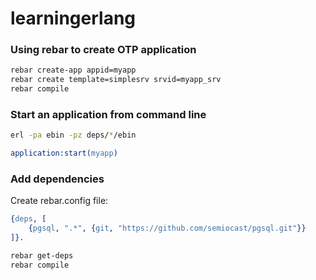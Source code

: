 # learningerlang

### Using rebar to create OTP application

```bash
rebar create-app appid=myapp
rebar create template=simplesrv srvid=myapp_srv
rebar compile
```

### Start an application from command line
```bash
erl -pa ebin -pz deps/*/ebin
```

```erlang
application:start(myapp)
```

### Add dependencies

Create rebar.config file:

```erlang
{deps, [
	{pgsql, ".*", {git, "https://github.com/semiocast/pgsql.git"}}
]}.
```

```bash
rebar get-deps
rebar compile
```